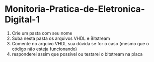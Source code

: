 # Monitoria-Pratica-de-Eletronica-Digital-1

1) Crie um pasta com seu nome
2) Suba nesta pasta os arquivos VHDL e Bitstream
3) Comente no arquivo VHDL sua dúvida se for o caso (mesmo que o código não esteja funcionando)
4) responderei assim que possível ou testarei o bitstream na placa
